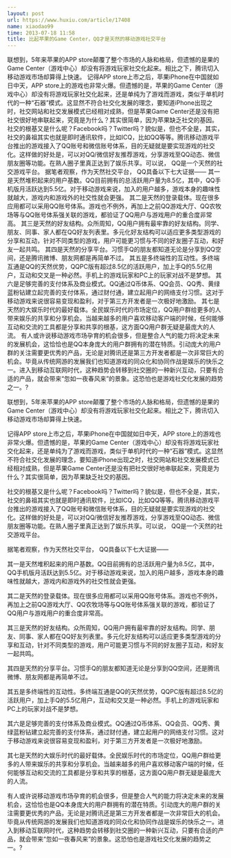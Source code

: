```yaml
---
layout: post
url: https://www.huxiu.com/article/17408
name: xiaodao99
time: 2013-07-18 11:58
title: 比起苹果的Game Center，QQ才是天然的移动游戏社交平台
---
```

联想到，5年来苹果的APP store颠覆了整个市场的人脉和格局，但遗憾的是果的Game Center（游戏中心）却没有将游戏玩家社交化起来。相比之下，腾讯切入移动游戏市场却算得上快速。 记得APP store上市之后，苹果iPhone在中国就如日中天，APP store上的游戏也非常火爆。但遗憾的是，苹果的Game Center（游戏中心）却没有将游戏玩家社交化起来，还是单纯为了游戏而游戏，类似于单机时代的一种“石器”模式。这显然不符合社交化发展的理念，要知道iPhone出现之时，社交网站和社交发展模式已经相对成熟，但是苹果Game Center还是没有把社交很好地串联起来，究竟是为什么？其实很简单，因为苹果缺乏社交的基因。 社交的根基又是什么呢？Facebook吗？Twitter吗？貌似是，但也不全是，其实，社交的鼻祖其实也就是即时通讯软件，比如ICQ，比如QQ等等。腾讯移动游戏平台推出的游戏接入了QQ账号和微信账号体系，目的无疑就是要实现游戏的社交化。这样做的好处是，可以对QQ/微信好友推荐游戏，分享游戏至QQ动态、微信朋友圈等功能。在熟人圈子里真正达到了娱乐共享。可以说， QQ是一个天然的社交游戏平台。 据笔者观察，作为天然社交平台， QQ具备以下七大证据—— 其一是天然堆积起来的用户基数。QQ目前拥有的总活跃用户量为8.5亿，其中，QQ手机版月活跃达到5.5亿。对于移动游戏来说，加入的用户越多，游戏本身的趣味性就越大，游戏内和游戏外的社交性就会更强。 其二是天然的登录载体。现在很多应用都可以采用QQ账号体系。游戏也不例外，再加上之前QQ游戏大厅、QQ农牧场等与QQ账号体系强关联的游戏，都验证了QQ用户与游戏用户的重合度非常高。 其三是天然的好友结构。众所周知，QQ用户拥有最牢靠的好友结构。同学、朋友、同事、家人都在QQ好友列表里。多元化好友结构可以适应更多类型游戏的分享和互动，针对不同类型的游戏，用户可能更习惯与不同的好友圈子互动，和好友一起共鸣。 其四是天然的分享平台。习惯手Q的朋友都知道无论是分享到QQ空间，还是腾讯微博、朋友网都是再简单不过。 其五是多终端性的互动性。多终端互通是QQ的天然优势，QQPC版有超过8.5亿的活跃用户，加上手Q的5.5亿用户，互动和交叉是一种必然。手机上的游戏玩家和PC上的玩家对战不是梦想。 其六是足够完善的支付体系及商业模式。QQ通过Q币体系、QQ会员、QQ秀、黄绿蓝粉钻建立起完善的支付体系，通过财付通，建立起用户的网络支付习惯。这对于移动游戏来说很容易变现和盈利，对于第三方开发者是一次极好地激励。 其七是天然的大娱乐时代的最好载体。全民娱乐时代的市场定位，QQ用户群给更多的人带来娱乐的共享和分享机会。当越来越多的用户喜欢移动客户端的时候，任何能够互动和交流的工具都是分享和共享的根基，这方面QQ用户群无疑是最庞大的人流。 有人或许说移动游戏市场孕育的机会很多，但是整合人气的能力将决定未来的发展机会，这恰恰也是QQ本身庞大的用户群拥有的潜在特质。引动庞大的用户群的关注需要更优秀的产品，无论是对腾讯还是第三方开发者都是一次非常巨大的机会。毕竟从传统网游的发展我们也知道游戏的同众化和协同作战是娱乐的快乐之一。进入到移动互联网时代，这种趋势会转移到社交圈的一种新兴互动，只要有合适的产品，就会带来“忽如一夜春风来”的景象。这恐怕也是游戏社交化发展的趋势之一。?

联想到，5年来苹果的APP store颠覆了整个市场的人脉和格局，但遗憾的是果的Game Center（游戏中心）却没有将游戏玩家社交化起来。相比之下，腾讯切入移动游戏市场却算得上快速。

记得APP store上市之后，苹果iPhone在中国就如日中天，APP store上的游戏也非常火爆。但遗憾的是，苹果的Game Center（游戏中心）却没有将游戏玩家社交化起来，还是单纯为了游戏而游戏，类似于单机时代的一种“石器”模式。这显然不符合社交化发展的理念，要知道iPhone出现之时，社交网站和社交发展模式已经相对成熟，但是苹果Game Center还是没有把社交很好地串联起来，究竟是为什么？其实很简单，因为苹果缺乏社交的基因。

社交的根基又是什么呢？Facebook吗？Twitter吗？貌似是，但也不全是，其实，社交的鼻祖其实也就是即时通讯软件，比如ICQ，比如QQ等等。腾讯移动游戏平台推出的游戏接入了QQ账号和微信账号体系，目的无疑就是要实现游戏的社交化。这样做的好处是，可以对QQ/微信好友推荐游戏，分享游戏至QQ动态、微信朋友圈等功能。在熟人圈子里真正达到了娱乐共享。可以说， QQ是一个天然的社交游戏平台。

据笔者观察，作为天然社交平台， QQ具备以下七大证据——

其一是天然堆积起来的用户基数。QQ目前拥有的总活跃用户量为8.5亿，其中，QQ手机版月活跃达到5.5亿。对于移动游戏来说，加入的用户越多，游戏本身的趣味性就越大，游戏内和游戏外的社交性就会更强。

其二是天然的登录载体。现在很多应用都可以采用QQ账号体系。游戏也不例外，再加上之前QQ游戏大厅、QQ农牧场等与QQ账号体系强关联的游戏，都验证了QQ用户与游戏用户的重合度非常高。

其三是天然的好友结构。众所周知，QQ用户拥有最牢靠的好友结构。同学、朋友、同事、家人都在QQ好友列表里。多元化好友结构可以适应更多类型游戏的分享和互动，针对不同类型的游戏，用户可能更习惯与不同的好友圈子互动，和好友一起共鸣。

其四是天然的分享平台。习惯手Q的朋友都知道无论是分享到QQ空间，还是腾讯微博、朋友网都是再简单不过。

其五是多终端性的互动性。多终端互通是QQ的天然优势，QQPC版有超过8.5亿的活跃用户，加上手Q的5.5亿用户，互动和交叉是一种必然。手机上的游戏玩家和PC上的玩家对战不是梦想。

其六是足够完善的支付体系及商业模式。QQ通过Q币体系、QQ会员、QQ秀、黄绿蓝粉钻建立起完善的支付体系，通过财付通，建立起用户的网络支付习惯。这对于移动游戏来说很容易变现和盈利，对于第三方开发者是一次极好地激励。

其七是天然的大娱乐时代的最好载体。全民娱乐时代的市场定位，QQ用户群给更多的人带来娱乐的共享和分享机会。当越来越多的用户喜欢移动客户端的时候，任何能够互动和交流的工具都是分享和共享的根基，这方面QQ用户群无疑是最庞大的人流。

有人或许说移动游戏市场孕育的机会很多，但是整合人气的能力将决定未来的发展机会，这恰恰也是QQ本身庞大的用户群拥有的潜在特质。引动庞大的用户群的关注需要更优秀的产品，无论是对腾讯还是第三方开发者都是一次非常巨大的机会。毕竟从传统网游的发展我们也知道游戏的同众化和协同作战是娱乐的快乐之一。进入到移动互联网时代，这种趋势会转移到社交圈的一种新兴互动，只要有合适的产品，就会带来“忽如一夜春风来”的景象。这恐怕也是游戏社交化发展的趋势之一。?

